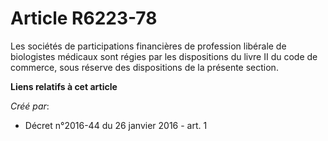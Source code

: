 # Article R6223-78

Les sociétés de participations financières de profession libérale de biologistes médicaux sont régies par les dispositions du
livre II du code de commerce, sous réserve des dispositions de la présente section.

**Liens relatifs à cet article**

_Créé par_:

  - Décret n°2016-44 du 26 janvier 2016 - art. 1
